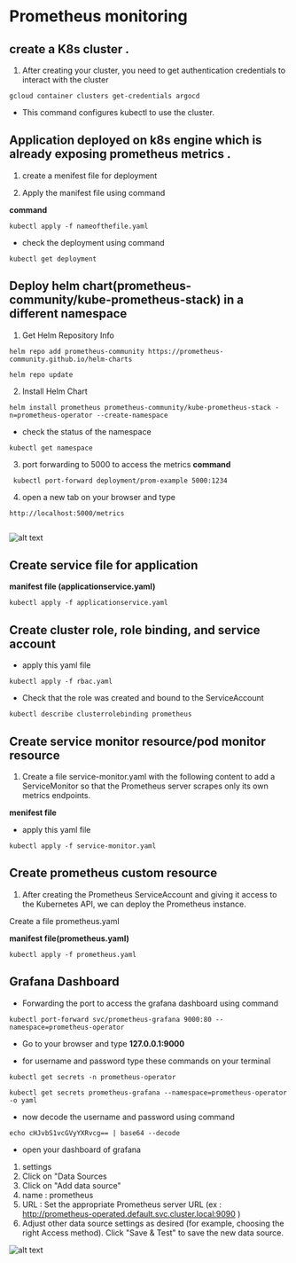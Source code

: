 # Prometheus monitoring


## create a K8s cluster .

1. After creating your cluster, you need to get authentication credentials to interact with the cluster
```
gcloud container clusters get-credentials argocd
```
* This command configures kubectl to use the cluster.


## Application deployed on k8s engine which is already exposing prometheus metrics .


1. create a menifest file for deployment 


2. Apply the manifest file using command
  
**command**
```
kubectl apply -f nameofthefile.yaml
```
* check the deployment using command 
```
kubectl get deployment
```

## Deploy helm chart(prometheus-community/kube-prometheus-stack) in a different namespace 

1. Get Helm Repository Info
```
helm repo add prometheus-community https://prometheus-community.github.io/helm-charts
```

```
helm repo update
```

2. Install Helm Chart

```
helm install prometheus prometheus-community/kube-prometheus-stack -n=prometheus-operator --create-namespace
```
* check the status of the namespace
```
kubectl get namespace
```

3. port forwarding to 5000 to access the metrics 
**command**

```
 kubectl port-forward deployment/prom-example 5000:1234
```
4. open a new tab on your browser
and type 
```
http://localhost:5000/metrics


```
![alt text](https://i.postimg.cc/FRTxT4Fy/Screenshot-from-2022-07-29-13-26-53.png)
## Create service file for application 

**manifest file (applicationservice.yaml)**

```
kubectl apply -f applicationservice.yaml

```


## Create cluster role, role binding, and service account


* apply this yaml file 
```
kubectl apply -f rbac.yaml

```
* Check that the role was created and bound to the ServiceAccount
```
kubectl describe clusterrolebinding prometheus

```

## Create service monitor resource/pod monitor resource

1. Create a file service-monitor.yaml with the following content to add a ServiceMonitor so that the Prometheus server scrapes only its own metrics endpoints.

**menifest file**
* apply this yaml file
```
kubectl apply -f service-monitor.yaml

```
## Create prometheus custom resource



1. After creating the Prometheus ServiceAccount and giving it access to the Kubernetes API, we can deploy the Prometheus instance.

Create a file prometheus.yaml 

**manifest file(prometheus.yaml)**

```
kubectl apply -f prometheus.yaml

```
## Grafana Dashboard

* Forwarding the port to access the grafana dashboard using command

```
kubectl port-forward svc/prometheus-grafana 9000:80 --namespace=prometheus-operator

```
* Go to your browser and type 
 **127.0.0.1:9000**

* for username and password type these commands on your terminal
 ```
 kubectl get secrets -n prometheus-operator
 ```
 ```
 kubectl get secrets prometheus-grafana --namespace=prometheus-operator -o yaml
 ```
 * now decode the username and password using command
 ```
 echo cHJvbS1vcGVyYXRvcg== | base64 --decode
 ```
 * open your dashboard of grafana 
  1. settings
  2. Click on "Data Sources
  3. Click on "Add data source"
  4. name : prometheus
  5. URL : Set the appropriate Prometheus server URL (ex : http://prometheus-operated.default.svc.cluster.local:9090 )
  6. Adjust other data source settings as desired (for example, choosing the right Access method).
     Click "Save & Test" to save the new data source. 

  ![alt text](https://i.postimg.cc/kXg5rdJV/Screenshot-from-2022-07-29-13-27-22.png)




 










